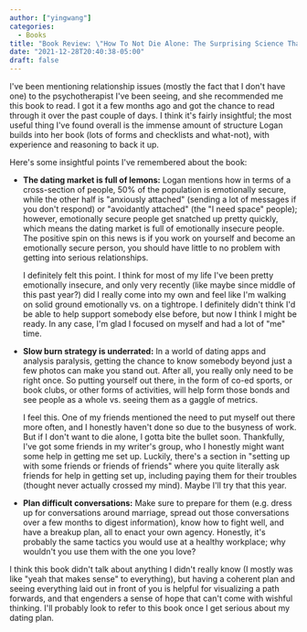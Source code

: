 ```yaml
---
author: ["yingwang"]
categories:
  - Books
title: "Book Review: \"How To Not Die Alone: The Surprising Science That Will Help You Find Love\", by Logan Ury"
date: "2021-12-28T20:40:38-05:00"
draft: false
---
```


I've been mentioning relationship issues (mostly the fact that I don't have one)
to the psychotherapist I've been seeing, and she recommended me this book to
read. I got it a few months ago and got the chance to read through it over the
past couple of days. I think it's fairly insightful; the most useful thing I've
found overall is the immense amount of structure Logan builds into her book
(lots of forms and checklists and what-not), with experience and reasoning to
back it up.

Here's some insightful points I've remembered about the book:

- **The dating market is full of lemons:** Logan mentions how in terms of a
  cross-section of people, 50% of the population is emotionally secure, while
  the other half is "anxiously attached" (sending a lot of messages if you don't
  respond) or "avoidantly attached" (the "I need space" people); however,
  emotionally secure people get snatched up pretty quickly, which means the
  dating market is full of emotionally insecure people. The positive spin on
  this news is if you work on yourself and become an emotionally secure person,
  you should have little to no problem with getting into serious relationships.

  I definitely felt this point. I think for most of my life I've been pretty
  emotionally insecure, and only very recently (like maybe since middle of this
  past year?) did I really come into my own and feel like I'm walking on solid
  ground emotionally vs. on a tightrope. I definitely didn't think I'd be able
  to help support somebody else before, but now I think I might be ready. In any
  case, I'm glad I focused on myself and had a lot of "me" time.

- **Slow burn strategy is underrated:** In a world of dating apps and analysis
  paralysis, getting the chance to know somebody beyond just a few photos can
  make you stand out. After all, you really only need to be right once. So
  putting yourself out there, in the form of co-ed sports, or book clubs, or
  other forms of activities, will help form those bonds and see people as a
  whole vs. seeing them as a gaggle of metrics.

  I feel this. One of my friends mentioned the need to put myself out there more
  often, and I honestly haven't done so due to the busyness of work. But if I
  don't want to die alone, I gotta bite the bullet soon. Thankfully, I've got
  some friends in my writer's group, who I honestly might want some help in
  getting me set up. Luckily, there's a section in "setting up with some
  friends or friends of friends" where you quite literally ask friends for help
  in getting set up, including paying them for their troubles (thought never
  actually crossed my mind). Maybe I'll try that this year.

- **Plan difficult conversations:** Make sure to prepare for them (e.g. dress up
  for conversations around marriage, spread out those conversations over a few
  months to digest information), know how to fight well, and have a breakup
  plan, all to enact your own agency. Honestly, it's probably the same tactics
  you would use at a healthy workplace; why wouldn't you use them with the one
  you love?

I think this book didn't talk about anything I didn't really know (I mostly was
like "yeah that makes sense" to everything), but having a coherent plan and
seeing everything laid out in front of you is helpful for visualizing a path
forwards, and that engenders a sense of hope that can't come with wishful
thinking. I'll probably look to refer to this book once I get serious about my
dating plan.
